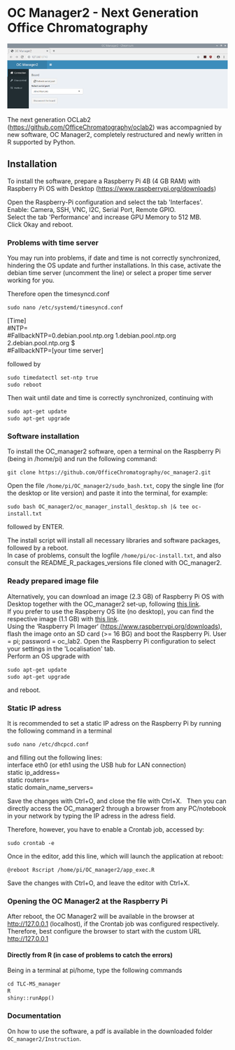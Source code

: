 # OC Manager2 - Next Generation Office Chromatography

![OC_manager2 screenshot](OC_manager2.png)

The next generation OCLab2 (https://github.com/OfficeChromatography/oclab2) was accompagnied by new software, OC Manager2, completely restructured and newly written in R supported by Python.

## Installation

To install the software, prepare a Raspberry Pi 4B (4 GB RAM) with Raspberry Pi OS with Desktop (https://www.raspberrypi.org/downloads)

Open the Raspberry-Pi configuration and select the tab 'Interfaces'. <br />
Enable: Camera, SSH, VNC, I2C, Serial Port, Remote GPIO. <br/>
Select the tab 'Performance' and increase GPU Memory to 512 MB. <br />
Click Okay and reboot.

### Problems with time server

You may run into problems, if date and time is not correctly synchronized, hindering the OS update and further installations.
In this case, activate the debian time server (uncomment the line) or select a proper time server working for you. <br />

Therefore open the timesyncd.conf
```
sudo nano /etc/systemd/timesyncd.conf
```
[Time]<br />
#NTP=<br />
#FallbackNTP=0.debian.pool.ntp.org 1.debian.pool.ntp.org 2.debian.pool.ntp.org $ <br />
#FallbackNTP=[your time server]

followed by
```
sudo timedatectl set-ntp true
sudo reboot
```

Then wait until date and time is correctly synchronized, continuing with

```
sudo apt-get update
sudo apt-get upgrade
```
### Software installation

To install the OC_manager2 software, open a terminal on the Raspberry Pi (being in /home/pi) and run the following command:
```
git clone https://github.com/OfficeChromatography/oc_manager2.git
```

Open the file ```/home/pi/OC_manager2/sudo_bash.txt```, copy the single line (for the desktop or lite version) and paste it into the terminal, for example:
```
sudo bash OC_manager2/oc_manager_install_desktop.sh |& tee oc-install.txt
```
followed by ENTER.<br />

The install script will install all necessary libraries and software packages, followed by a reboot. <br />
In case of problems, consult the logfile ```/home/pi/oc-install.txt```, 
and also consult the README_R_packages_versions file cloned with OC_manager2.

### Ready prepared image file

Alternatively, you can download an image (2.3 GB) of Raspberry Pi OS with Desktop together with the OC_manager2 set-up, following [this link](https://jlubox.uni-giessen.de/dl/fiSoKKqA9MwEVaHx9aHZnivu/OC_manager2_desktop.img.gz).<br /> 
If you prefer to use the Raspberry OS lite (no desktop), you can find the respective image (1.1 GB) with [this link](https://jlubox.uni-giessen.de/dl/fiNMcR35MuodHWFiVUqoE6qm/OC_manager2_lite.img.gz).<br />
Using the ‘Raspberry Pi Imager‘ (https://www.raspberrypi.org/downloads), flash the image onto an SD card (>= 16 BG) and boot the Raspberry Pi.
User = pi; password = oc_lab2.
Open the Raspberry Pi configuration to select your settings in the 'Localisation' tab.<br />
Perform an OS upgrade with
```
sudo apt-get update
sudo apt-get upgrade
```
and reboot.

### Static IP adress

It is recommended to set a static IP adress on the Raspberry Pi by running the following command in a terminal
```
sudo nano /etc/dhcpcd.conf
```
and filling out the following lines:<br />
	interface eth0 (or eth1 using the USB hub for LAN connection)<br />
	static ip_address=<br/>
	static routers=<br />
	static domain_name_servers=<br />

Save the changes with Ctrl+O, and close the file with Ctrl+X.
 
Then you can directly access the OC_manager2 through a browser from any PC/notebook in your network by typing the IP adress in the adress field.<br />

Therefore, however, you have to enable a Crontab job, accessed by:
```
sudo crontab -e
```
Once in the editor, add this line, which will launch the application at reboot: 
```
@reboot Rscript /home/pi/OC_manager2/app_exec.R
```
Save the changes with Ctrl+O, and leave the editor with Ctrl+X.

### Opening the OC Manager2 at the Raspberry Pi
After reboot, the OC Manager2 will be available in the browser at http://127.0.0.1 (localhost), if the Crontab job was configured respectively. <br />
Therefore, best configure the browser to start with the custom URL http://127.0.0.1 <br />

#### Directly from R (in case of problems to catch the errors)

Being in a terminal at pi/home, type the following commands 

```
cd TLC-MS_manager
R
shiny::runApp()
```


### Documentation

On how to use the software, a pdf is available in the downloaded folder ```OC_manager2/Instruction```.

